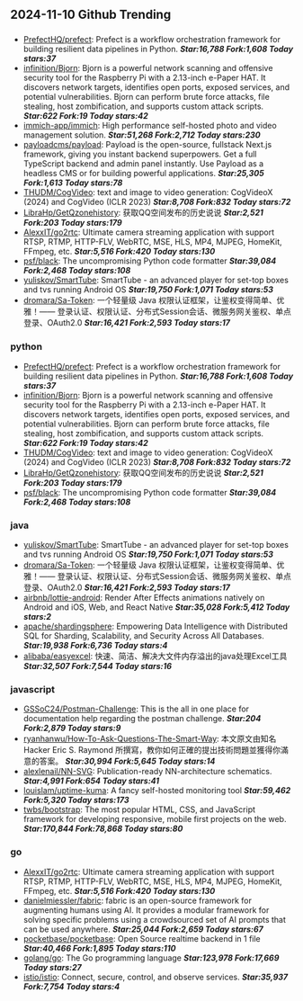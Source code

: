 ## 2024-11-10 Github Trending

### 
* [PrefectHQ/prefect](https://github.com/PrefectHQ/prefect): Prefect is a workflow orchestration framework for building resilient data pipelines in Python. ***Star:16,788 Fork:1,608 Today stars:37***
* [infinition/Bjorn](https://github.com/infinition/Bjorn): Bjorn is a powerful network scanning and offensive security tool for the Raspberry Pi with a 2.13-inch e-Paper HAT. It discovers network targets, identifies open ports, exposed services, and potential vulnerabilities. Bjorn can perform brute force attacks, file stealing, host zombification, and supports custom attack scripts. ***Star:622 Fork:19 Today stars:42***
* [immich-app/immich](https://github.com/immich-app/immich): High performance self-hosted photo and video management solution. ***Star:51,268 Fork:2,712 Today stars:230***
* [payloadcms/payload](https://github.com/payloadcms/payload): Payload is the open-source, fullstack Next.js framework, giving you instant backend superpowers. Get a full TypeScript backend and admin panel instantly. Use Payload as a headless CMS or for building powerful applications. ***Star:25,305 Fork:1,613 Today stars:78***
* [THUDM/CogVideo](https://github.com/THUDM/CogVideo): text and image to video generation: CogVideoX (2024) and CogVideo (ICLR 2023) ***Star:8,708 Fork:832 Today stars:72***
* [LibraHp/GetQzonehistory](https://github.com/LibraHp/GetQzonehistory): 获取QQ空间发布的历史说说 ***Star:2,521 Fork:203 Today stars:179***
* [AlexxIT/go2rtc](https://github.com/AlexxIT/go2rtc): Ultimate camera streaming application with support RTSP, RTMP, HTTP-FLV, WebRTC, MSE, HLS, MP4, MJPEG, HomeKit, FFmpeg, etc. ***Star:5,516 Fork:420 Today stars:130***
* [psf/black](https://github.com/psf/black): The uncompromising Python code formatter ***Star:39,084 Fork:2,468 Today stars:108***
* [yuliskov/SmartTube](https://github.com/yuliskov/SmartTube): SmartTube - an advanced player for set-top boxes and tvs running Android OS ***Star:19,750 Fork:1,071 Today stars:53***
* [dromara/Sa-Token](https://github.com/dromara/Sa-Token): 一个轻量级 Java 权限认证框架，让鉴权变得简单、优雅！—— 登录认证、权限认证、分布式Session会话、微服务网关鉴权、单点登录、OAuth2.0 ***Star:16,421 Fork:2,593 Today stars:17***

### python
* [PrefectHQ/prefect](https://github.com/PrefectHQ/prefect): Prefect is a workflow orchestration framework for building resilient data pipelines in Python. ***Star:16,788 Fork:1,608 Today stars:37***
* [infinition/Bjorn](https://github.com/infinition/Bjorn): Bjorn is a powerful network scanning and offensive security tool for the Raspberry Pi with a 2.13-inch e-Paper HAT. It discovers network targets, identifies open ports, exposed services, and potential vulnerabilities. Bjorn can perform brute force attacks, file stealing, host zombification, and supports custom attack scripts. ***Star:622 Fork:19 Today stars:42***
* [THUDM/CogVideo](https://github.com/THUDM/CogVideo): text and image to video generation: CogVideoX (2024) and CogVideo (ICLR 2023) ***Star:8,708 Fork:832 Today stars:72***
* [LibraHp/GetQzonehistory](https://github.com/LibraHp/GetQzonehistory): 获取QQ空间发布的历史说说 ***Star:2,521 Fork:203 Today stars:179***
* [psf/black](https://github.com/psf/black): The uncompromising Python code formatter ***Star:39,084 Fork:2,468 Today stars:108***

### java
* [yuliskov/SmartTube](https://github.com/yuliskov/SmartTube): SmartTube - an advanced player for set-top boxes and tvs running Android OS ***Star:19,750 Fork:1,071 Today stars:53***
* [dromara/Sa-Token](https://github.com/dromara/Sa-Token): 一个轻量级 Java 权限认证框架，让鉴权变得简单、优雅！—— 登录认证、权限认证、分布式Session会话、微服务网关鉴权、单点登录、OAuth2.0 ***Star:16,421 Fork:2,593 Today stars:17***
* [airbnb/lottie-android](https://github.com/airbnb/lottie-android): Render After Effects animations natively on Android and iOS, Web, and React Native ***Star:35,028 Fork:5,412 Today stars:2***
* [apache/shardingsphere](https://github.com/apache/shardingsphere): Empowering Data Intelligence with Distributed SQL for Sharding, Scalability, and Security Across All Databases. ***Star:19,938 Fork:6,736 Today stars:4***
* [alibaba/easyexcel](https://github.com/alibaba/easyexcel): 快速、简洁、解决大文件内存溢出的java处理Excel工具 ***Star:32,507 Fork:7,544 Today stars:16***

### javascript
* [GSSoC24/Postman-Challenge](https://github.com/GSSoC24/Postman-Challenge): This is the all in one place for documentation help regarding the postman challenge. ***Star:204 Fork:2,879 Today stars:9***
* [ryanhanwu/How-To-Ask-Questions-The-Smart-Way](https://github.com/ryanhanwu/How-To-Ask-Questions-The-Smart-Way): 本文原文由知名 Hacker Eric S. Raymond 所撰寫，教你如何正確的提出技術問題並獲得你滿意的答案。 ***Star:30,994 Fork:5,645 Today stars:14***
* [alexlenail/NN-SVG](https://github.com/alexlenail/NN-SVG): Publication-ready NN-architecture schematics. ***Star:4,991 Fork:654 Today stars:41***
* [louislam/uptime-kuma](https://github.com/louislam/uptime-kuma): A fancy self-hosted monitoring tool ***Star:59,462 Fork:5,320 Today stars:173***
* [twbs/bootstrap](https://github.com/twbs/bootstrap): The most popular HTML, CSS, and JavaScript framework for developing responsive, mobile first projects on the web. ***Star:170,844 Fork:78,868 Today stars:80***

### go
* [AlexxIT/go2rtc](https://github.com/AlexxIT/go2rtc): Ultimate camera streaming application with support RTSP, RTMP, HTTP-FLV, WebRTC, MSE, HLS, MP4, MJPEG, HomeKit, FFmpeg, etc. ***Star:5,516 Fork:420 Today stars:130***
* [danielmiessler/fabric](https://github.com/danielmiessler/fabric): fabric is an open-source framework for augmenting humans using AI. It provides a modular framework for solving specific problems using a crowdsourced set of AI prompts that can be used anywhere. ***Star:25,044 Fork:2,659 Today stars:67***
* [pocketbase/pocketbase](https://github.com/pocketbase/pocketbase): Open Source realtime backend in 1 file ***Star:40,466 Fork:1,895 Today stars:110***
* [golang/go](https://github.com/golang/go): The Go programming language ***Star:123,978 Fork:17,669 Today stars:27***
* [istio/istio](https://github.com/istio/istio): Connect, secure, control, and observe services. ***Star:35,937 Fork:7,754 Today stars:4***
